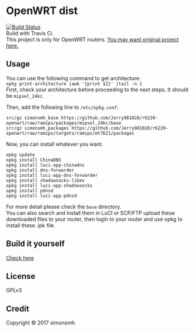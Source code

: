 # OpenWRT dist
[![Build Status](https://travis-ci.org/Jerry981028/r6220-openwrt.svg?branch=master)](https://travis-ci.org/Jerry981028/r6220-openwrt)  
Build with Travis Ci.  
This project is only for OpenWRT routers.
[You may want original project here.](http://openwrt-dist.sourceforge.net)

## Usage
You can use the following command to get architecture.  
`opkg print-architecture |awk '{print $2}' |tail -n 1`  
First, check your architecture before proceeding to the next steps. It should be `mipsel_24kc`.

Then, add the following line to `/etc/opkg.conf`. 
```
src/gz simonsmh_base https://github.com/Jerry981028/r6220-openwrt/raw/ramips/packages/mipsel_24kc/base
src/gz simonsmh_packages https://github.com/Jerry981028/r6220-openwrt/raw/ramips/targets/ramips/mt7621/packages
```

Now, you can install whatever you want.
```
opkg update
opkg install ChinaDNS
opkg install luci-app-chinadns
opkg install dns-forwarder
opkg install luci-app-dns-forwarder
opkg install shadowsocks-libev
opkg install luci-app-shadowsocks
opkg install pdnsd
opkg install luci-app-pdnsd
```
For more detail please check the `base` directory.  
You can also search and install them in LuCI or SCP/FTP upload these downloaded files to your router, then login to your router and use opkg to install these .ipk file.
## Build it yourself
[Check here](https://github.com/simonsmh/openwrt-dist/blob/master/.travis.yml)

## License
GPLv3

## Credit
Copyright © 2017 simonsmh
